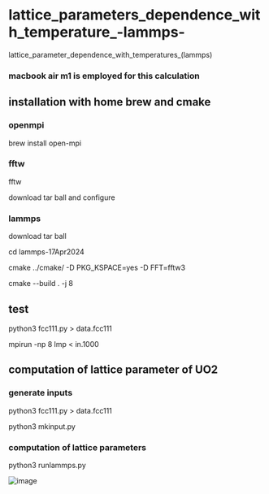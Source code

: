 # lattice_parameters_dependence_with_temperature_-lammps-
lattice_parameter_dependence_with_temperatures_(lammps)

### macbook air m1 is employed for this calculation

## installation with home brew and cmake

### openmpi

brew install open-mpi

### fftw

fftw

download tar ball and configure

### lammps

download tar ball

cd lammps-17Apr2024

cmake ../cmake/ -D PKG_KSPACE=yes -D FFT=fftw3

  cmake --build . -j 8

  ## test

  python3 fcc111.py > data.fcc111

  mpirun -np 8 lmp < in.1000

  ## computation of lattice parameter of UO2

  ### generate inputs

  python3 fcc111.py > data.fcc111

  python3 mkinput.py

  ### computation of lattice parameters

  python3 runlammps.py  

  ![image](https://github.com/chibaf/uo2_lattice_parameters_dependence_with_temperature_-lammps/assets/1296728/3d94f439-3c10-46f7-b458-f66794f2dfe2)

